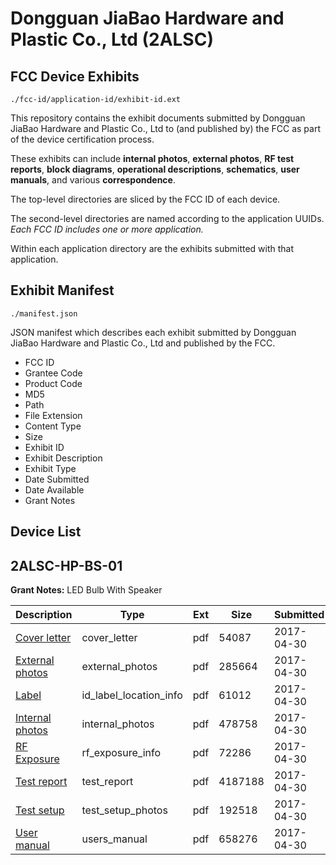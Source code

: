 # Dongguan JiaBao Hardware and Plastic Co., Ltd (2ALSC)
## FCC Device Exhibits

```
./fcc-id/application-id/exhibit-id.ext
```

This repository contains the exhibit documents submitted by Dongguan JiaBao Hardware and Plastic Co., Ltd to (and published by) the FCC as part of the device certification process.

These exhibits can include **internal photos**, **external photos**, **RF test reports**, **block diagrams**, **operational descriptions**, **schematics**, **user manuals**, and various **correspondence**.

The top-level directories are sliced by the FCC ID of each device.

The second-level directories are named according to the application UUIDs. *Each FCC ID includes one or more application.*

Within each application directory are the exhibits submitted with that application. 

## Exhibit Manifest

```
./manifest.json
```

JSON manifest which describes each exhibit submitted by Dongguan JiaBao Hardware and Plastic Co., Ltd and published by the FCC.

- FCC ID
- Grantee Code
- Product Code
- MD5
- Path
- File Extension
- Content Type
- Size
- Exhibit ID
- Exhibit Description
- Exhibit Type
- Date Submitted
- Date Available
- Grant Notes

## Device List
## 2ALSC-HP-BS-01
**Grant Notes:** LED Bulb With Speaker

| Description | Type | Ext | Size | Submitted | Available |
| ----------- | ---- | --- | ---- | --------- | --------- |
| [Cover letter](2ALSC-HP-BS-01/ae63030bc706203d20bd72c0415fa391/3376096.pdf) | cover_letter | pdf | 54087 | 2017-04-30 | 2017-04-30 |
| [External photos](2ALSC-HP-BS-01/ae63030bc706203d20bd72c0415fa391/3376097.pdf) | external_photos | pdf | 285664 | 2017-04-30 | 2017-04-30 |
| [Label](2ALSC-HP-BS-01/ae63030bc706203d20bd72c0415fa391/3376098.pdf) | id_label_location_info | pdf | 61012 | 2017-04-30 | 2017-04-30 |
| [Internal photos](2ALSC-HP-BS-01/ae63030bc706203d20bd72c0415fa391/3376099.pdf) | internal_photos | pdf | 478758 | 2017-04-30 | 2017-04-30 |
| [RF Exposure](2ALSC-HP-BS-01/ae63030bc706203d20bd72c0415fa391/3376101.pdf) | rf_exposure_info | pdf | 72286 | 2017-04-30 | 2017-04-30 |
| [Test report](2ALSC-HP-BS-01/ae63030bc706203d20bd72c0415fa391/3376103.pdf) | test_report | pdf | 4187188 | 2017-04-30 | 2017-04-30 |
| [Test setup](2ALSC-HP-BS-01/ae63030bc706203d20bd72c0415fa391/3376104.pdf) | test_setup_photos | pdf | 192518 | 2017-04-30 | 2017-04-30 |
| [User manual](2ALSC-HP-BS-01/ae63030bc706203d20bd72c0415fa391/3376105.pdf) | users_manual | pdf | 658276 | 2017-04-30 | 2017-04-30 |

